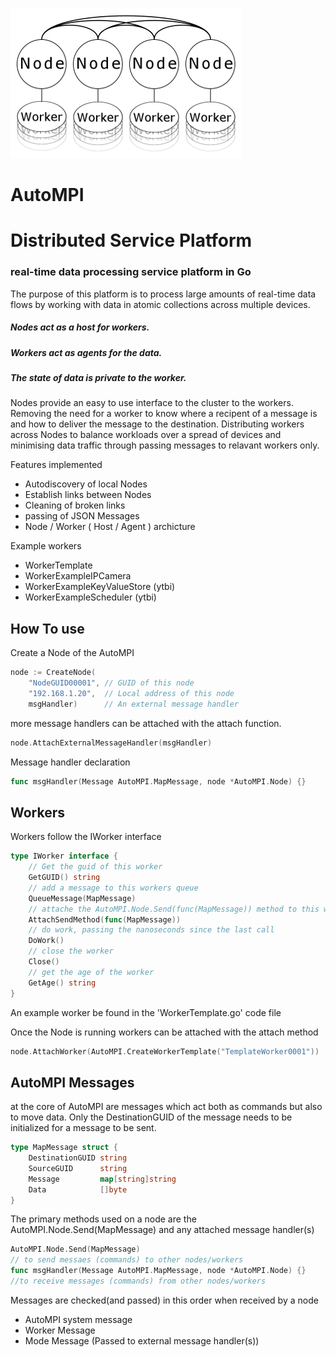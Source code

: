 
![alt text](AutoMPI.png)


# AutoMPI


# Distributed Service Platform #
### real-time data processing service platform in Go

The purpose of this platform is to process large amounts of real-time data flows by working with data in atomic collections across multiple devices.

##### Nodes act as a host for workers.
##### Workers act as agents for the data.
##### The state of data is private to the worker.

Nodes provide an easy to use interface to the cluster to the workers. Removing the need for a worker to know where a recipent of a message is and how to deliver the message to the destination. Distributing workers across Nodes to balance workloads over a spread of devices and minimising data traffic through passing messages to relavant workers only.

Features implemented
* Autodiscovery of local Nodes
* Establish links between Nodes
* Cleaning of broken links
* passing of JSON Messages 
* Node / Worker ( Host / Agent ) archicture 

Example workers
* WorkerTemplate
* WorkerExampleIPCamera
* WorkerExampleKeyValueStore (ytbi)
* WorkerExampleScheduler (ytbi)

## How To use 

Create a Node of the AutoMPI

```Go
node := CreateNode(
	"NodeGUID00001", // GUID of this node
	"192.168.1.20",  // Local address of this node
	msgHandler)      // An external message handler
```

more message handlers can be attached with the attach function.
```Go
node.AttachExternalMessageHandler(msgHandler)
```

Message handler declaration
```Go
func msgHandler(Message AutoMPI.MapMessage, node *AutoMPI.Node) {}
```

## Workers 

Workers follow the IWorker interface 

```Go
type IWorker interface {
	// Get the guid of this worker
 	GetGUID() string
 	// add a message to this workers queue
 	QueueMessage(MapMessage)
 	// attache the AutoMPI.Node.Send(func(MapMessage)) method to this worker
 	AttachSendMethod(func(MapMessage))
 	// do work, passing the nanoseconds since the last call
 	DoWork()
 	// close the worker
 	Close()
 	// get the age of the worker
 	GetAge() string
}
```
An example worker be found in the 'WorkerTemplate.go' code file

Once the Node is running workers can be attached with the attach method

```Go
node.AttachWorker(AutoMPI.CreateWorkerTemplate("TemplateWorker0001"))
```


## AutoMPI Messages 

at the core of AutoMPI are messages which act both as commands but also to move data.
Only the DestinationGUID of the message needs to be initialized for a message to be sent. 

```Go
type MapMessage struct {
	DestinationGUID string
	SourceGUID      string
	Message         map[string]string
	Data            []byte
}
```


The primary methods used on a node are the AutoMPI.Node.Send(MapMessage) and any attached message handler(s)


```Go
AutoMPI.Node.Send(MapMessage) 
// to send messaes (commands) to other nodes/workers
func msgHandler(Message AutoMPI.MapMessage, node *AutoMPI.Node) {} 
//to receive messages (commands) from other nodes/workers
```

Messages are checked(and passed) in this order when received by a node
* AutoMPI system message
* Worker Message
* Mode Message (Passed to external message handler(s))



